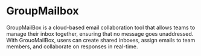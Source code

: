 # GroupMailbox
GroupMailBox is a cloud-based email collaboration tool that allows teams to manage their inbox together, ensuring that no message goes unaddressed. With GrouoMailBox, users can create shared inboxes, assign emails to team members, and collaborate on responses in real-time.
